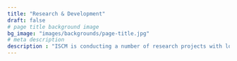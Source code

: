 ```yaml
---
title: "Research & Development"
draft: false
# page title background image
bg_image: "images/backgrounds/page-title.jpg"
# meta description
description : "ISCM is conducting a number of research projects with local and international partners on various subjects relevant to the context of smart cities and management, urban analytics with big data and data mining, zero waste management for communities, smart and green tourism, safety of travels for citydwellers and students and risk and resilience infrastructure managements. Our research is focusing on multiple stakeholders approach to maximize the benefits incurred to society."
---
```

